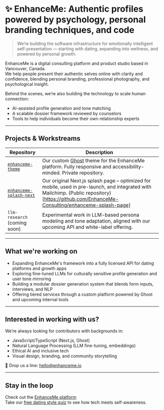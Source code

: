 # ✨ EnhanceMe: Authentic profiles powered by psychology, personal branding techniques, and code

> We’re building the software infrastructure for emotionally intelligent self-presentation — starting with dating, expanding into wellness, and powered by personal growth.

EnhanceMe is a digital consulting platform and product studio based in Vancouver, Canada.  
We help people present their authentic selves online with clarity and confidence, blending personal branding, professional photography, and psychological insight.

Behind the scenes, we’re also building the technology to scale human connection:
- AI-assisted profile generation and tone matching
- A scalable dossier framework reviewed by counselors
- Tools to help individuals become their own relationship experts

---

## Projects & Workstreams

| Repository | Description |
|------------|-------------|
| [`enhanceme-theme`](https://www.enhanceme.io/) | Our custom [Ghost](https://ghost.org/) theme for the EnhanceMe platform. Fully responsive and accessibility-minded. Private repository. |
| [`enhanceme-splash-next`](https://enhanceme-splash-next.vercel.app) | Our original Next.js splash page – optimized for mobile, used in pre-launch, and integrated with Mailchimp. (Public repository)[https://github.com/EnhanceMe-Consulting/enhanceme-splash-page]  |
| `llm-research` (coming soon) | Experimental work in LLM-based persona modeling and tone adaptation, aligned with our upcoming API and white-label offering. |

---

##  What we're working on

-  Expanding EnhanceMe's framework into a fully licensed API for dating platforms and growth apps  
-  Exploring fine-tuned LLMs for culturally sensitive profile generation and user tone mirroring  
-  Building a modular dossier generation system that blends form inputs, interviews, and NLP  
-  Offering tiered services through a custom platform powered by Ghost and upcoming internal tools  

---

## Interested in working with us?

We’re always looking for contributors with backgrounds in:
- JavaScript/TypeScript (Next.js, Ghost)
- Natural Language Processing (LLM fine-tuning, embeddings)
- Ethical AI and inclusive tech
- Visual design, branding, and community storytelling

📩 Drop us a line: [hello@enhanceme.io](mailto:hello@enhanceme.io)

---

## Stay in the loop

Check out the [EnhanceMe platform](https://www.enhanceme.io)  
Take our [free dating style quiz](https://www.enhanceme.io/get-started) to see how tech meets self-awareness.

